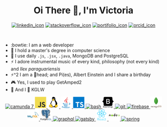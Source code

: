 <h1 align="center">Oi There 👋, I'm Victoria</h1> 
<p align="center">
<a href="https://linkedin.com/in/vyk1/" target="blank"><img align="center" src="https://cdn.jsdelivr.net/npm/simple-icons@3.0.1/icons/linkedin.svg" alt="linkedin_icon" height="30" width="30" /></a>
<a href="https://stackoverflow.com/users/13660477/vyk" target="blank"><img align="center" src="https://cdn.jsdelivr.net/npm/simple-icons@3.0.1/icons/stackoverflow.svg" alt="stackoverflow_icon" height="30" width="30" /></a>
<a href="https://vyk1.github.io/" target="blank"><img align="center" src="https://upload.wikimedia.org/wikipedia/commons/c/c4/Globe_icon.svg" alt="portifolio_icon" height="30" width="30" /></a>
<a href="https://orcid.org/0000-0002-5301-038X" target="_blank"><img align="center" src="https://upload.wikimedia.org/wikipedia/commons/5/54/Cib-orcid_%28CoreUI_Icons_v1.0.0%29.svg" alt="orcid_icon" height="30" width="30" /></a>
</p>
<br/>

- :bowtie: I am a web developer
- 🔭 I hold a master's degree in computer science
- 🌱 I use daily `.js`, `.jsx`, `.java`, MongoDB and PostgreSQL
- ⚡ I adore instrumental music of every kind, philosophy (not every kind) and *Ilex paraguariensis*
- ⚡^2 I am a :metal:head; and Pi(es), Albert Einstein and I share a birthday
- 🎮 Yes, I used to play GetAmped2
- 🦎 And I 💖 KGLW

<p align="center">
    <a href="https://www.w3.org/html/" target="_blank"> <img
            src="https://docs.camunda.org/manual/7.19/img/orange-C.png"
            alt="camunda 7" width="36px" />
    </a>
    <a href="https://developer.mozilla.org/en-US/docs/Web/JavaScript" target="_blank"> <img
            src="https://raw.githubusercontent.com/devicons/devicon/master/icons/javascript/javascript-original.svg"
            alt="javascript" width="36px" />
    </a>
    <a href="https://www.linux.org/" target="_blank"> <img
            src="https://raw.githubusercontent.com/devicons/devicon/master/icons/linux/linux-original.svg" alt="linux"
            width="36px" />
    </a>
    <a href="https://www.java.com" target="_blank"> <img
            src="https://raw.githubusercontent.com/devicons/devicon/master/icons/java/java-original.svg" alt="java"
            width="36px" />
    </a>
    <a href="https://www.typescriptlang.org/" target="_blank"> <img
            src="https://raw.githubusercontent.com/devicons/devicon/master/icons/typescript/typescript-original.svg"
            alt="typescript" width="36px" />
    </a>
    <a href="https://www.gnu.org/software/bash/" target="_blank">
        <img src="https://www.vectorlogo.zone/logos/gnu_bash/gnu_bash-icon.svg" alt="bash" width="36px" />
    </a>
    <a href="https://getbootstrap.com" target="_blank"> <img
            src="https://raw.githubusercontent.com/devicons/devicon/master/icons/bootstrap/bootstrap-plain-wordmark.svg"
            alt="bootstrap" width="36px" />
    </a>
    <a href="https://git-scm.com/" target="_blank"> <img
            src="https://www.vectorlogo.zone/logos/git-scm/git-scm-icon.svg" alt="git" width="36px" />
    </a>
    <a href="https://firebase.google.com/" target="_blank"> <img
            src="https://www.vectorlogo.zone/logos/firebase/firebase-icon.svg" alt="firebase" width="36px" />
    </a>
    <a href="https://www.mongodb.com/" target="_blank"> <img
            src="https://raw.githubusercontent.com/devicons/devicon/master/icons/mongodb/mongodb-original-wordmark.svg"
            alt="mongodb" width="36px" />
    </a>
    <a href="https://www.mysql.com/" target="_blank"> <img
            src="https://raw.githubusercontent.com/devicons/devicon/master/icons/mysql/mysql-original-wordmark.svg"
            alt="mysql" width="36px" />
    </a>
    <a href="https://www.postgresql.org" target="_blank"> <img
            src="https://raw.githubusercontent.com/devicons/devicon/master/icons/postgresql/postgresql-original-wordmark.svg"
            alt="postgresql" width="36px" />
    </a>
    <a href="https://graphql.org" target="_blank"> <img src="https://www.vectorlogo.zone/logos/graphql/graphql-icon.svg"
            alt="graphql" width="36px" />
    </a>
    <a href="https://www.gatsbyjs.com/" target="_blank"> <img
            src="https://www.vectorlogo.zone/logos/gatsbyjs/gatsbyjs-icon.svg" alt="gatsby" width="36px" />
    </a>
    <a href="https://reactjs.org/" target="_blank"> <img
            src="https://raw.githubusercontent.com/devicons/devicon/master/icons/react/react-original-wordmark.svg"
            alt="react" width="36px" />
    </a>
    <a href="https://nodejs.org" target="_blank"> <img
            src="https://raw.githubusercontent.com/devicons/devicon/master/icons/nodejs/nodejs-original-wordmark.svg"
            alt="nodejs" width="36px" />
    </a>
    <a href="https://spring.io/" target="_blank"> <img
            src="https://www.vectorlogo.zone/logos/springio/springio-icon.svg" alt="spring" width="36px" />
    </a>
</p>
